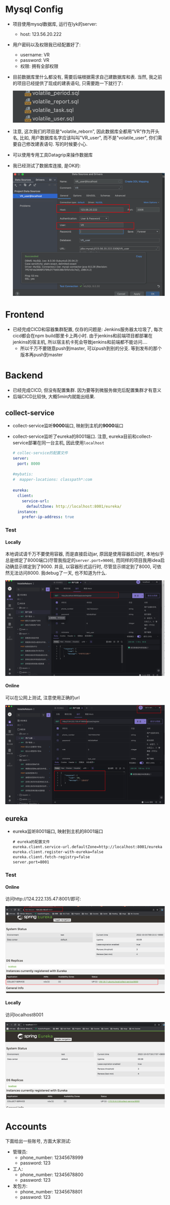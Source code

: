# Mysql Config

* 项目使用mysql数据库, 运行在lyk的server:

  * host: 123.56.20.222

* 用户密码以及权限我已经配置好了:

  * username: VR
  * password: VR
  * 权限: 拥有全部权限

* 目前数据库里什么都没有, 需要后端根据需求自己建数据库和表. 当然, 我之前的项目已经提供了现成的建表语句, 只需要跑一下就行了:

  ![image-20220930230102774](./assets/建表语句.png)

* 注意, 这次我们的项目是“volatile_reborn”, 因此数据库全都用“VR”作为开头名, 比如, 用户数据库名字应该叫叫"VR_user", 而不是"volatile_user", 你们需要自己修改建表语句. 写的时候要小心.

* 可以使用专用工具Datagrip来操作数据库

* 我已经测试了数据库连接, 是OK的:

  ![image-20220930230242925](./assets/数据库连接成功.png)

# Frontend

* 已经完成CICD和容器集群配置, 仅存的问题是: Jenkins服务器太垃圾了, 每次cicd都会在npm build那里卡上两小时. 由于jenkins和前端项目都部署在jenkins的宿主机, 所以宿主机卡死会导致jenkins和前端都不能访问....
  * 所以千万不要随意push到master, 可以push到别的分支. 等到发布的那个版本再push到master

# Backend

* 已经完成CICD, 但没有配置集群. 因为要等到微服务做完后配置集群才有意义
* 后端CICD比较快, 大概5min内就能出结果.

## collect-service

* collect-service监听**9000**端口, 映射到主机的**9000**端口

* collect-service监听了eureka的8001端口. 注意, eureka目前和collect-service部署在同一台主机, 因此使用`localhost`

  ```yaml
  # collec-service的配置文件
  server:
    port: 8000
  
  #mybatis:
  #  mapper-locations: classpath*:com
  
  eureka:
    client:
      service-url:
        defaultZone: http://localhost:8001/eureka/
    instance:
      prefer-ip-address: true
  ```



### Test

#### Locally

本地调试请千万不要使用容器, 而是直接启动jar, 原因是使用容器启动时, 本地似乎总是绑定了8000端口(尽管我指定的`server.port=9000`), 而同样的项目我用idea启动确显示绑定到了9000. 并且, 以容器形式运行时, 尽管显示绑定到了8000, 可依然无法访问8000. 我debug了一天, 也不知道为什么.



![collect-test-locally](./assets/collect-test-locally.png)

#### Online

可以在公网上测试, 注意使用正确的url

![collect-test-online](./assets/collect-test-online.png)

## eureka

* eureka监听8001端口, 映射到主机的8001端口

  ```
  # eureka的配置文件
  eureka.client.service-url.defaultZone=http://localhost:8001/eureka
  eureka.client.register-with-eureka=false
  eureka.client.fetch-registry=false
  server.port=8001
  ```

  

### Test

#### Online

访问http://124.222.135.47:8001/即可:

![eureka-test-online](./assets/eureka-test-online.png)

#### Locally

访问localhost8001

<img src="./assets/eureka-test-locally.png" alt="eureka-test-locally" style="zoom:67%;" />





# Accounts

下面给出一些账号, 方面大家测试:

* 管理员:
  * phone_number: 12345678999
  * password: 123
* 工人:
  * phone_number: 12345678800
  * password: 123
* 发包方:
  * phone_number: 12345678801
  * password: 123